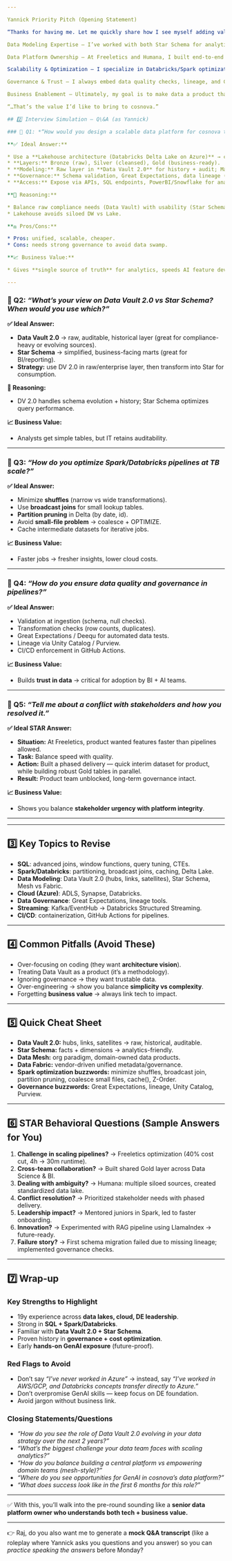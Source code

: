 ```yaml
---

Yannick Priority Pitch (Opening Statement)

“Thanks for having me. Let me quickly share how I see myself adding value at cosnova:

Data Modeling Expertise – I’ve worked with both Star Schema for analytics and Data Vault 2.0 for raw, auditable layers. I know how to combine them so the business gets fast insights, while IT keeps full history and compliance.

Data Platform Ownership – At Freeletics and Humana, I built end-to-end platforms — ingestion, storage, transformation, and delivery — supporting both batch and streaming data. I see this role as owning the backbone that powers analytics and AI across cosnova.

Scalability & Optimization – I specialize in Databricks/Spark optimization: reducing shuffles, using broadcast joins, partition pruning, and solving the small-file problem. These optimizations directly translate into fresher data and lower costs.

Governance & Trust – I always embed data quality checks, lineage, and CI/CD into pipelines. In my view, governance isn’t a blocker — it’s what makes data truly usable and trustworthy for BI and AI teams.

Business Enablement – Ultimately, my goal is to make data a product that empowers stakeholders. For example, at Freeletics I cut pipeline runtimes from hours to under 30 minutes, which allowed product and AI teams to iterate much faster.”

“…That’s the value I’d like to bring to cosnova.”

## 2️⃣ Interview Simulation – Q\&A (as Yannick)

### 🔹 Q1: *“How would you design a scalable data platform for cosnova that supports analytics and AI use cases?”*

**✅ Ideal Answer:**

* Use a **Lakehouse architecture (Databricks Delta Lake on Azure)** → combines flexibility of Data Lake with reliability of DW.
* **Layers:** Bronze (raw), Silver (cleansed), Gold (business-ready).
* **Modeling:** Raw layer in **Data Vault 2.0** for history + audit; Marts in **Star Schema** for BI/analytics.
* **Governance:** Schema validation, Great Expectations, data lineage (Unity Catalog / Purview).
* **Access:** Expose via APIs, SQL endpoints, PowerBI/Snowflake for analysts.

**🧠 Reasoning:**

* Balance raw compliance needs (Data Vault) with usability (Star Schema).
* Lakehouse avoids siloed DW vs Lake.

**⚖️ Pros/Cons:**

* Pros: unified, scalable, cheaper.
* Cons: needs strong governance to avoid data swamp.

**📈 Business Value:**

* Gives **single source of truth** for analytics, speeds AI feature development, ensures **data quality + trust**.

---
```


### 🔹 Q2: *“What’s your view on Data Vault 2.0 vs Star Schema? When would you use which?”*

**✅ Ideal Answer:**

* **Data Vault 2.0** → raw, auditable, historical layer (great for compliance-heavy or evolving sources).
* **Star Schema** → simplified, business-facing marts (great for BI/reporting).
* **Strategy:** use DV 2.0 in raw/enterprise layer, then transform into Star for consumption.

**🧠 Reasoning:**

* DV 2.0 handles schema evolution + history; Star Schema optimizes query performance.

**📈 Business Value:**

* Analysts get simple tables, but IT retains auditability.

---

### 🔹 Q3: *“How do you optimize Spark/Databricks pipelines at TB scale?”*

**✅ Ideal Answer:**

* Minimize **shuffles** (narrow vs wide transformations).
* Use **broadcast joins** for small lookup tables.
* **Partition pruning** in Delta (by date, id).
* Avoid **small-file problem** → coalesce + OPTIMIZE.
* Cache intermediate datasets for iterative jobs.

**📈 Business Value:**

* Faster jobs → fresher insights, lower cloud costs.

---

### 🔹 Q4: *“How do you ensure data quality and governance in pipelines?”*

**✅ Ideal Answer:**

* Validation at ingestion (schema, null checks).
* Transformation checks (row counts, duplicates).
* Great Expectations / Deequ for automated data tests.
* Lineage via Unity Catalog / Purview.
* CI/CD enforcement in GitHub Actions.

**📈 Business Value:**

* Builds **trust in data** → critical for adoption by BI + AI teams.

---

### 🔹 Q5: *“Tell me about a conflict with stakeholders and how you resolved it.”*

**✅ Ideal STAR Answer:**

* **Situation:** At Freeletics, product wanted features faster than pipelines allowed.
* **Task:** Balance speed with quality.
* **Action:** Built a phased delivery — quick interim dataset for product, while building robust Gold tables in parallel.
* **Result:** Product team unblocked, long-term governance intact.

**📈 Business Value:**

* Shows you balance **stakeholder urgency with platform integrity**.

---

---

## 3️⃣ Key Topics to Revise

* **SQL**: advanced joins, window functions, query tuning, CTEs.
* **Spark/Databricks**: partitioning, broadcast joins, caching, Delta Lake.
* **Data Modeling**: Data Vault 2.0 (hubs, links, satellites), Star Schema, Mesh vs Fabric.
* **Cloud (Azure)**: ADLS, Synapse, Databricks.
* **Data Governance**: Great Expectations, lineage tools.
* **Streaming**: Kafka/EventHub → Databricks Structured Streaming.
* **CI/CD**: containerization, GitHub Actions for pipelines.

---

## 4️⃣ Common Pitfalls (Avoid These)

* Over-focusing on coding (they want **architecture vision**).
* Treating Data Vault as a product (it’s a methodology).
* Ignoring governance → they want trustable data.
* Over-engineering → show you balance **simplicity vs complexity**.
* Forgetting **business value** → always link tech to impact.

---

## 5️⃣ Quick Cheat Sheet

* **Data Vault 2.0:** hubs, links, satellites → raw, historical, auditable.
* **Star Schema:** facts + dimensions → analytics-friendly.
* **Data Mesh:** org paradigm, domain-owned data products.
* **Data Fabric:** vendor-driven unified metadata/governance.
* **Spark optimization buzzwords:** minimize shuffles, broadcast join, partition pruning, coalesce small files, cache(), Z-Order.
* **Governance buzzwords:** Great Expectations, lineage, Unity Catalog, Purview.

---

## 6️⃣ STAR Behavioral Questions (Sample Answers for You)

1. **Challenge in scaling pipelines?** → Freeletics optimization (40% cost cut, 4h → 30m runtime).
2. **Cross-team collaboration?** → Built shared Gold layer across Data Science & BI.
3. **Dealing with ambiguity?** → Humana: multiple siloed sources, created standardized data lake.
4. **Conflict resolution?** → Prioritized stakeholder needs with phased delivery.
5. **Leadership impact?** → Mentored juniors in Spark, led to faster onboarding.
6. **Innovation?** → Experimented with RAG pipeline using LlamaIndex → future-ready.
7. **Failure story?** → First schema migration failed due to missing lineage; implemented governance checks.

---

## 7️⃣ Wrap-up

### **Key Strengths to Highlight**

* 19y experience across **data lakes, cloud, DE leadership**.
* Strong in **SQL + Spark/Databricks**.
* Familiar with **Data Vault 2.0 + Star Schema**.
* Proven history in **governance + cost optimization**.
* Early **hands-on GenAI exposure** (future-proof).

### **Red Flags to Avoid**

* Don’t say *“I’ve never worked in Azure”* → instead, say *“I’ve worked in AWS/GCP, and Databricks concepts transfer directly to Azure.”*
* Don’t overpromise GenAI skills — keep focus on DE foundation.
* Avoid jargon without business link.

### **Closing Statements/Questions**

* *“How do you see the role of Data Vault 2.0 evolving in your data strategy over the next 2 years?”*
* *“What’s the biggest challenge your data team faces with scaling analytics?”*
* *“How do you balance building a central platform vs empowering domain teams (mesh-style)?”*
* *“Where do you see opportunities for GenAI in cosnova’s data platform?”*
* *“What does success look like in the first 6 months for this role?”*

---

✅ With this, you’ll walk into the pre-round sounding like a **senior data platform owner who understands both tech + business value.**

---

👉 Raj, do you also want me to generate a **mock Q\&A transcript** (like a roleplay where Yannick asks you questions and you answer) so you can *practice speaking the answers* before Monday?
